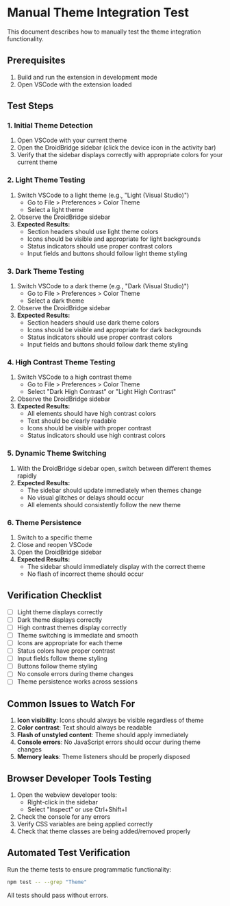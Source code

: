 # Manual Theme Integration Test

This document describes how to manually test the theme integration functionality.

## Prerequisites

1. Build and run the extension in development mode
2. Open VSCode with the extension loaded

## Test Steps

### 1. Initial Theme Detection
1. Open VSCode with your current theme
2. Open the DroidBridge sidebar (click the device icon in the activity bar)
3. Verify that the sidebar displays correctly with appropriate colors for your current theme

### 2. Light Theme Testing
1. Switch VSCode to a light theme (e.g., "Light (Visual Studio)")
   - Go to File > Preferences > Color Theme
   - Select a light theme
2. Observe the DroidBridge sidebar
3. **Expected Results:**
   - Section headers should use light theme colors
   - Icons should be visible and appropriate for light backgrounds
   - Status indicators should use proper contrast colors
   - Input fields and buttons should follow light theme styling

### 3. Dark Theme Testing
1. Switch VSCode to a dark theme (e.g., "Dark (Visual Studio)")
   - Go to File > Preferences > Color Theme
   - Select a dark theme
2. Observe the DroidBridge sidebar
3. **Expected Results:**
   - Section headers should use dark theme colors
   - Icons should be visible and appropriate for dark backgrounds
   - Status indicators should use proper contrast colors
   - Input fields and buttons should follow dark theme styling

### 4. High Contrast Theme Testing
1. Switch VSCode to a high contrast theme
   - Go to File > Preferences > Color Theme
   - Select "Dark High Contrast" or "Light High Contrast"
2. Observe the DroidBridge sidebar
3. **Expected Results:**
   - All elements should have high contrast colors
   - Text should be clearly readable
   - Icons should be visible with proper contrast
   - Status indicators should use high contrast colors

### 5. Dynamic Theme Switching
1. With the DroidBridge sidebar open, switch between different themes rapidly
2. **Expected Results:**
   - The sidebar should update immediately when themes change
   - No visual glitches or delays should occur
   - All elements should consistently follow the new theme

### 6. Theme Persistence
1. Switch to a specific theme
2. Close and reopen VSCode
3. Open the DroidBridge sidebar
4. **Expected Results:**
   - The sidebar should immediately display with the correct theme
   - No flash of incorrect theme should occur

## Verification Checklist

- [ ] Light theme displays correctly
- [ ] Dark theme displays correctly  
- [ ] High contrast themes display correctly
- [ ] Theme switching is immediate and smooth
- [ ] Icons are appropriate for each theme
- [ ] Status colors have proper contrast
- [ ] Input fields follow theme styling
- [ ] Buttons follow theme styling
- [ ] No console errors during theme changes
- [ ] Theme persistence works across sessions

## Common Issues to Watch For

1. **Icon visibility**: Icons should always be visible regardless of theme
2. **Color contrast**: Text should always be readable
3. **Flash of unstyled content**: Theme should apply immediately
4. **Console errors**: No JavaScript errors should occur during theme changes
5. **Memory leaks**: Theme listeners should be properly disposed

## Browser Developer Tools Testing

1. Open the webview developer tools:
   - Right-click in the sidebar
   - Select "Inspect" or use Ctrl+Shift+I
2. Check the console for any errors
3. Verify CSS variables are being applied correctly
4. Check that theme classes are being added/removed properly

## Automated Test Verification

Run the theme tests to ensure programmatic functionality:

```bash
npm test -- --grep "Theme"
```

All tests should pass without errors.
